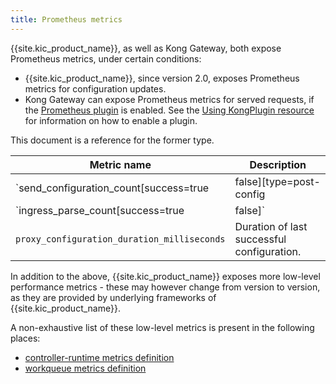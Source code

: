 ```yaml
---
title: Prometheus metrics
---
```


{{site.kic_product_name}}, as well as Kong Gateway, both expose Prometheus metrics, under certain conditions:

* {{site.kic_product_name}}, since version 2.0, exposes Prometheus metrics for configuration updates.
* Kong Gateway can expose Prometheus metrics for served requests, if the [Prometheus plugin][prom-plugin] is enabled. See the [Using KongPlugin resource][kongplugin-guide] for information on how to enable a plugin.

This document is a reference for the former type.

| Metric name | Description |
|-------------|-------------|
| `send_configuration_count[success=true|false][type=post-config|deck]` | Counts the success/failure events of converting kubernetes resources to a KongState, including conversion. |
| `ingress_parse_count[success=true|false]` | Counts (successful and unsuccessful) events of interpreting ingress configurations in Kubernetes. `success=false` means a configuration error and is a good candidate for an alert. |
| `proxy_configuration_duration_milliseconds` | Duration of last successful configuration. |

In addition to the above, {{site.kic_product_name}} exposes more low-level performance metrics - these may however change from version to version, as they are provided by underlying frameworks of {{site.kic_product_name}}.

A non-exhaustive list of these low-level metrics is present in the following places:
* [controller-runtime metrics definition](https://github.com/Kong/kubernetes-ingress-controller/blob/main/internal/metrics/prometheus.go)
* [workqueue metrics definition](https://github.com/kubernetes/component-base/blob/release-1.20/metrics/prometheus/workqueue/metrics.go#L29)

[kongplugin-guide]: /kubernetes-ingress-controller/{{page.kong_version}}/guides/using-kongplugin-resource/
[prom-plugin]: /hub/kong-inc/prometheus/k
